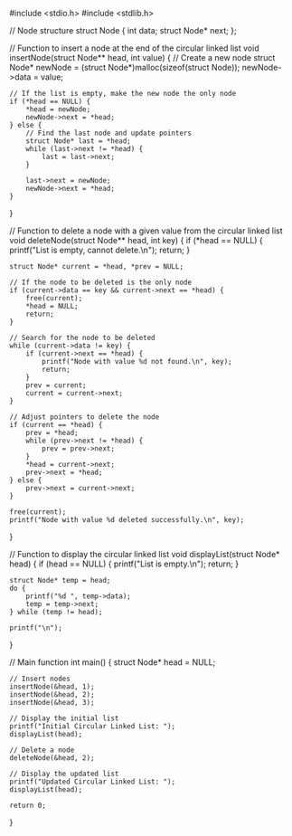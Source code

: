 #include <stdio.h>
#include <stdlib.h>

// Node structure
struct Node {
    int data;
    struct Node* next;
};

// Function to insert a node at the end of the circular linked list
void insertNode(struct Node** head, int value) {
    // Create a new node
    struct Node* newNode = (struct Node*)malloc(sizeof(struct Node));
    newNode->data = value;

    // If the list is empty, make the new node the only node
    if (*head == NULL) {
        *head = newNode;
        newNode->next = *head;
    } else {
        // Find the last node and update pointers
        struct Node* last = *head;
        while (last->next != *head) {
            last = last->next;
        }

        last->next = newNode;
        newNode->next = *head;
    }
}

// Function to delete a node with a given value from the circular linked list
void deleteNode(struct Node** head, int key) {
    if (*head == NULL) {
        printf("List is empty, cannot delete.\n");
        return;
    }

    struct Node* current = *head, *prev = NULL;

    // If the node to be deleted is the only node
    if (current->data == key && current->next == *head) {
        free(current);
        *head = NULL;
        return;
    }

    // Search for the node to be deleted
    while (current->data != key) {
        if (current->next == *head) {
            printf("Node with value %d not found.\n", key);
            return;
        }
        prev = current;
        current = current->next;
    }

    // Adjust pointers to delete the node
    if (current == *head) {
        prev = *head;
        while (prev->next != *head) {
            prev = prev->next;
        }
        *head = current->next;
        prev->next = *head;
    } else {
        prev->next = current->next;
    }

    free(current);
    printf("Node with value %d deleted successfully.\n", key);
}

// Function to display the circular linked list
void displayList(struct Node* head) {
    if (head == NULL) {
        printf("List is empty.\n");
        return;
    }

    struct Node* temp = head;
    do {
        printf("%d ", temp->data);
        temp = temp->next;
    } while (temp != head);

    printf("\n");
}

// Main function
int main() {
    struct Node* head = NULL;

    // Insert nodes
    insertNode(&head, 1);
    insertNode(&head, 2);
    insertNode(&head, 3);

    // Display the initial list
    printf("Initial Circular Linked List: ");
    displayList(head);

    // Delete a node
    deleteNode(&head, 2);

    // Display the updated list
    printf("Updated Circular Linked List: ");
    displayList(head);

    return 0;
}
